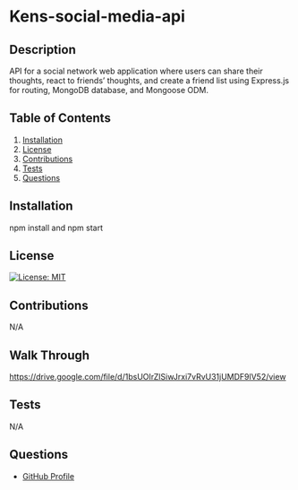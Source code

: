 # Kens-social-media-api

## Description
 API for a social network web application where users can share their thoughts, react to friends’ thoughts, and create a friend list using Express.js for routing, MongoDB database, and Mongoose ODM.

## Table of Contents
1. [Installation](#installation)
2. [License](#license)
3. [Contributions](#contributions)
4. [Tests](#tests)
5. [Questions](#questions)

## Installation
npm install and npm start

 ## License
[![License: MIT](https://img.shields.io/badge/License-MIT-yellow.svg)](https://opensource.org/licenses/MIT)

## Contributions
N/A


## Walk Through
https://drive.google.com/file/d/1bsUOIrZlSiwJrxi7vRvU31jUMDF9lV52/view

## Tests
N/A

## Questions
- [GitHub Profile](https://github.com/kwestbrook17)